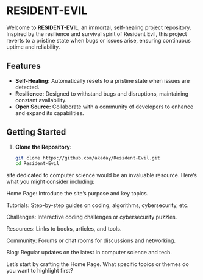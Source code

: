 # RESIDENT-EVIL

Welcome to  **RESIDENT-EVIL**, an immortal, self-healing project repository. Inspired by the resilience and survival spirit of Resident Evil, this project reverts to a pristine state when bugs or issues arise, ensuring continuous uptime and reliability.

## Features

- **Self-Healing:** Automatically resets to a pristine state when issues are detected.
- **Resilience:** Designed to withstand bugs and disruptions, maintaining constant availability.
- **Open Source:** Collaborate with a community of developers to enhance and expand its capabilities.

## Getting Started

1. **Clone the Repository:**
   ```bash
   git clone https://github.com/akaday/Resident-Evil.git
   cd Resident-Evil
site dedicated to computer science would be an invaluable resource. Here’s what you might consider including:

Home Page: Introduce the site’s purpose and key topics.

Tutorials: Step-by-step guides on coding, algorithms, cybersecurity, etc.

Challenges: Interactive coding challenges or cybersecurity puzzles.

Resources: Links to books, articles, and tools.

Community: Forums or chat rooms for discussions and networking.

Blog: Regular updates on the latest in computer science and tech.

Let’s start by crafting the Home Page. What specific topics or themes do you want to highlight first?
